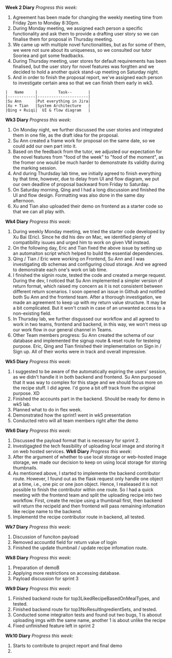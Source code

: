 **Week 2 Diary**
_Progress this week_:
  1. Agreement has been made for changing the weekly meeting time from Friday 2pm to Monday 8:30pm.
  2. During Monday meeting, we assigned each person a specific functionality and ask them to provide a drafting user story so we can finalise them for proposal in Thursday meeting.
  3. We came up with multiple novel functionalities, but as for some of them, we were not sure about its uniqueness, so we consulted our tutor Sooriea and got some feadbacks.
  4. During Thursday meeting, user stores for default requirements has been finalised, but the user story for novel features was forgtten and we decided to hold a another quick stand-up meeting on Saturday night.
  5. And in order to finish the proposal report, we've assigned each person to investigate certain area so that we can finish them early in wk3.
  ```
  |   Name     |         Task--       |
  |------------|----------------------|
  |Su Ann      |Put everything in Jira|
  |Xu + Tian   |System Architecture   |
  |Qing + Ruiqi|  UI & flow diagram   |
  ```
   
**Wk3 Diary**
_Progress this week_:
  1. On Monday night, we further discussed the user stories and integrated them in one file, as the draft idea for the proposal.
  2. Su Ann created a frame work for proposal on the same date, so we could add our own part into it.
  3. Based on the feedback from the tutor, we adjusted our expectation for the novel features from "food of the week" to "food of the moment", as the fromer one would be much harder to demonstrate its validity during the marking session.
  4. And during Thurdsday lab time, we initially agreed to finish everything by that time, however, due to delay from UI and flow diagram, we put our own deadline of proposal backward from Friday to Saturday. 
  5. On Saturday morning, Qing and I had a long discussion and finished the UI and flow design. Formatting was also done in the same day afternoon.
  6. Xu and Tian also uploaded their demo on frontend as a starter code so that we can all play with.

**Wk4 Diary**
_Progress this week_:
  1. During weekly Monday meeting, we tried the starter code developed by Xu Bai (Eric). Since he did his dev on Mac, we identified plenty of compatibility isuues and urged him to work on given VM instead. 
  2. On the following day, Eric and Tian fixed the above issue by setting up an automaiton script which helped to build the essential dependencies.
  3. Qing / Tian / Eric were working on Frontend, Su Ann and I was investigating db schemas and configuring cloud storage. And we agreed to demonstrate each one's work on lab time.
  4. I finished the signin route, tested the code and created a merge request. During the dev, I noticed that Su Ann implemented a simpler version of return format, which raised my concern as it is not consistent between different return scenarios. I soon opened an issue in Github and notified both Su Ann and the frontend team. After a thorough investigation, we made an agreement to keep up with my return value structure. It may be a bit complicated. But it won't crash in case of an unwanted access to a non-existing field.
  5. In Thursday lab, we further disgussed our workflow and all agreed to work in two teams, frontend and backend, in this way, we won't mess up our work flow in our general channel in Teams.
  6. Other Team members progress: Su Ann created the schema of our database and implemented the signup route & reset route for testeing purpose. Eric, Qing and Tian finished their implementation on Sign in / Sign up. All of their works were in track and overall impressive. 

**Wk5 Diary**
_Progress this week_:
  1. I suggested to be aware of the automatically expiring the users' session, as we didn't handle it in both backend and frontend. Su Ann purposed that it was way to complex for this stage and we should focus more on the recipe stuff. I did agree. I'd gone a bit off track from the original purpose. XD
  2. Finished the accounts part in the backend. Should be ready for demo in wk5 lab.
  3. Planned what to do in flex week.
  4. Demonstrated how the sprint1 went in wk5 presentation
  5. Conducted retro will all team members right after the demo

**Wk6 Diary**
_Progress this week_:
  1. Discussed the payload format that is necessary for sprint 2.
  2. Investigagted the tech feasibility of uploading local image and storing it on web hosted services.
**Wk6 Diary**
_Progress this week_:
  1. After the argument of whether to use local storage or web-hosted image storage, we made our decision to keep on using local storage for storing thumbnails.
  2. As mentioned above, I started to implemente the backend contributor route. However, I found out as the flask request only handle one object at a time, i.e., one pic or one json object. Hence, I realieased it is not possible to finish the contributor within one route. So I had a quick meeting with the frontend team and split the uploading recipe into two workflow. First, create the recipe using a thumbnail first, then backend will return the recipeId and then frontend will pass remaining infomation like recipe name to the backend.
  3. Implementd the recipe contributor route in backend, all tested.

**Wk7 Diary**
_Progress this week_:
  1. Discussion of funciton payload
  2. Removed accountId field for return value of login
  3. Finished the update thumbnail / update recipe infomation route.

**Wk8 Diary**
_Progress this week_:  
  1. Preparation of demoB
  2. Applying more restrictions on accessing database.
  3. Payload discussion for sprint 3

**Wk9 Diary**
_Progress this week_:
  1. Finished backend route for top3LikedRecipeBasedOnMealTypes, and tested.
  2. Finished backend route for top3NoResultIngredientSets, and tested.
  3. Conducted some integraiton tests and found out two bugs, 1 is aboout uploading imgs with the same name, another 1 is about unlike the recipe
  4. Fixed unfinished feature left in sprint 2

**Wk10 Diary**
_Progress this week_:  
 1. Starts to contribute to project report and final demo
 2. 
